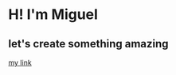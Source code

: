 <head>
<link rel="stylesheet" href="style.css">
</head>
<body>

# H! I'm Miguel

## let's create something amazing

<a class="link" href="">my link</a>
</body>